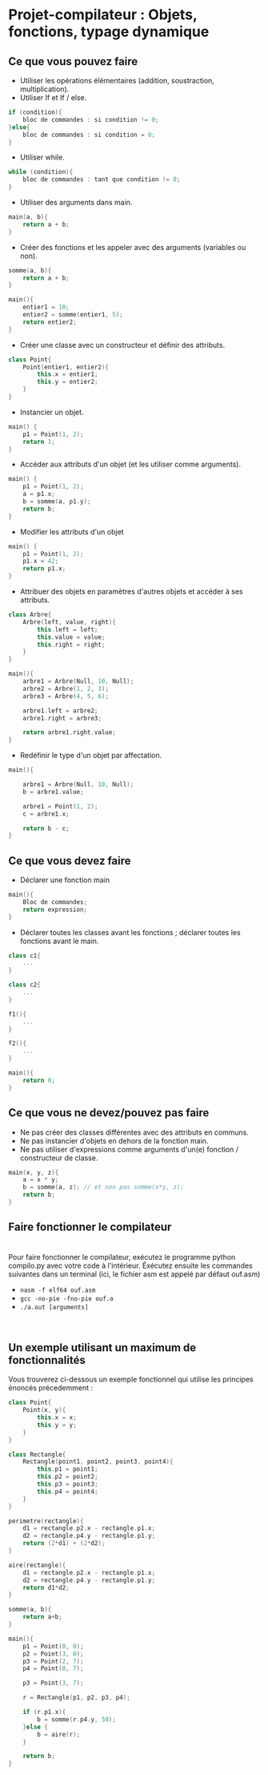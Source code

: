 # Projet-compilateur : Objets, fonctions, typage dynamique


## Ce que vous pouvez faire 

- Utiliser les opérations élémentaires (addition, soustraction, multiplication).
- Utiliser If et If / else.

```c++
if (condition){
    bloc de commandes : si condition != 0;
}else{
    bloc de commandes : si condition = 0;
}
```

- Utiliser while.

```c++
while (condition){
    bloc de commandes : tant que condition != 0;
}
```

- Utiliser des arguments dans main.

```c++
main(a, b){
    return a + b;
}
```

- Créer des fonctions et les appeler avec des arguments (variables ou non).

```c++
somme(a, b){
    return a + b;
}

main(){
    entier1 = 10;
    entier2 = somme(entier1, 5);
    return entier2;
}
```

- Créer une classe avec un constructeur et définir des attributs.

```c++
class Point{
    Point(entier1, entier2){
        this.x = entier1;
        this.y = entier2;
    }
}
```

- Instancier un objet.

```c++
main() {
    p1 = Point(1, 2);
    return 1;
}
```

- Accéder aux attributs d'un objet (et les utiliser comme arguments).

```c++
main() {
    p1 = Point(1, 2);
    a = p1.x;
    b = somme(a, p1.y);
    return b;
}
```

- Modifier les attributs d'un objet

```c++
main() {
    p1 = Point(1, 2);
    p1.x = 42;
    return p1.x;
}
```

- Attribuer des objets en paramètres d'autres objets et accéder à ses attributs.

```c++
class Arbre{
    Arbre(left, value, right){
        this.left = left;
        this.value = value;
        this.right = right;
    }
}

main(){
    arbre1 = Arbre(Null, 10, Null);
    arbre2 = Arbre(1, 2, 3);
    arbre3 = Arbre(4, 5, 6);

    arbre1.left = arbre2;
    arbre1.right = arbre3;

    return arbre1.right.value;
}
```

- Redéfinir le type d'un objet par affectation.

```c++
main(){

    arbre1 = Arbre(Null, 10, Null);
    b = arbre1.value;

    arbre1 = Point(1, 2);
    c = arbre1.x;

    return b - c;
}
```

## Ce que vous devez faire


- Déclarer une fonction main
```c++
main(){
    Bloc de commandes;
    return expression;
}
```

- Déclarer toutes les classes avant les fonctions ; déclarer toutes les fonctions avant le main.
```c++
class c1{
    ...
}

class c2{
    ...
}

f1(){
    ...
}

f2(){
    ...
}

main(){
    return 0;
}
```

## Ce que vous ne devez/pouvez pas faire

- Ne pas créer des classes différentes avec des attributs en communs.
- Ne pas instancier d'objets en dehors de la fonction main.
- Ne pas utiliser d'expressions comme arguments d'un(e) fonction / constructeur de classe.
```c++
main(x, y, z){
    a = x * y;
    b = somme(a, z); // et non pas somme(x*y, z);
    return b;
}
```
## Faire fonctionner le compilateur
#
Pour faire fonctionner le compilateur, exécutez le programme python compilo.py avec votre code à l'intérieur. Éxécutez ensuite les commandes suivantes dans un terminal (ici, le fichier asm est appelé par défaut ouf.asm)

- `nasm -f elf64 ouf.asm`
- `gcc -no-pie -fno-pie ouf.o`
- `./a.out [arguments]`

<br/>

## Un exemple utilisant un maximum de fonctionnalités


Vous trouverez ci-dessous un exemple fonctionnel qui utilise les principes énoncés précedemment :

```c++
class Point{
    Point(x, y){
        this.x = x;
        this.y = y;
    }
}

class Rectangle{
    Rectangle(point1, point2, point3, point4){
        this.p1 = point1;
        this.p2 = point2;
        this.p3 = point3;
        this.p4 = point4;
    }
}

perimetre(rectangle){
    d1 = rectangle.p2.x - rectangle.p1.x;
    d2 = rectangle.p4.y - rectangle.p1.y;
    return (2*d1) + (2*d2);
}

aire(rectangle){
    d1 = rectangle.p2.x - rectangle.p1.x;
    d2 = rectangle.p4.y - rectangle.p1.y;
    return d1*d2;
}

somme(a, b){
    return a+b;
}

main(){
    p1 = Point(0, 0);
    p2 = Point(3, 0);
    p3 = Point(2, 7);
    p4 = Point(0, 7);

    p3 = Point(3, 7);

    r = Rectangle(p1, p2, p3, p4);

    if (r.p1.x){
        b = somme(r.p4.y, 50);
    }else {
        b = aire(r);
    }

    return b;
}
```
